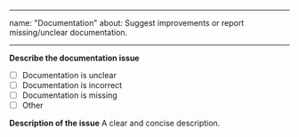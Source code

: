<!--
SPDX-FileCopyrightText: SAP SE <https://sap.com>

SPDX-License-Identifier: Apache-2.0
-->

---
name: "Documentation"
about: Suggest improvements or report missing/unclear documentation.

---
**Describe the documentation issue**

- [ ] Documentation is unclear
- [ ] Documentation is incorrect
- [ ] Documentation is missing
- [ ] Other

**Description of the issue**
A clear and concise description.
